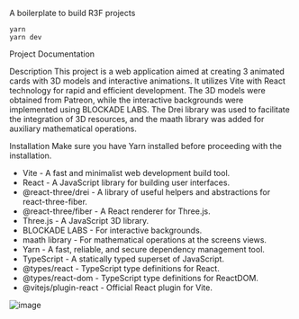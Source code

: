 A boilerplate to build R3F projects

```
yarn
yarn dev
```

Project Documentation 

Description
This project is a web application aimed at creating 3 animated cards with 3D models and interactive animations. 
It utilizes Vite with React technology for rapid and efficient development. The 3D models were obtained from Patreon, while the interactive backgrounds were implemented using BLOCKADE LABS. 
The Drei library was used to facilitate the integration of 3D resources, and the maath library was added for auxiliary mathematical operations.

Installation
Make sure you have Yarn installed before proceeding with the installation.

- Vite - A fast and minimalist web development build tool.
- React - A JavaScript library for building user interfaces.
- @react-three/drei - A library of useful helpers and abstractions for react-three-fiber.
- @react-three/fiber - A React renderer for Three.js.
- Three.js - A JavaScript 3D library.
- BLOCKADE LABS - For interactive backgrounds.
- maath library - For mathematical operations at the screens views.
- Yarn - A fast, reliable, and secure dependency management tool.
- TypeScript - A statically typed superset of JavaScript.
- @types/react - TypeScript type definitions for React.
- @types/react-dom - TypeScript type definitions for ReactDOM.
- @vitejs/plugin-react - Official React plugin for Vite.

![image](https://user-images.githubusercontent.com/6551176/221732091-23ee52cb-4150-42fa-b998-43628d7a6b0d.png)

